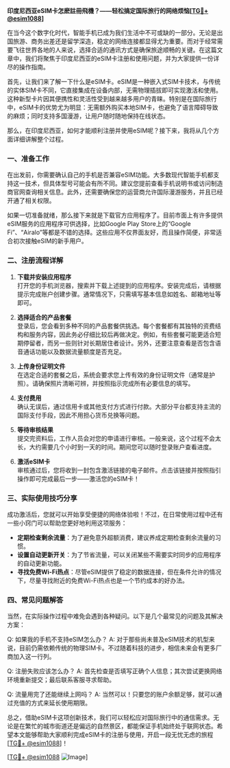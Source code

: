 **印度尼西亚eSIM卡怎麽註冊飛機？——轻松搞定国际旅行的网络烦恼[[TG💪+ @esim1088](https://t.me/s/esim1088)]**

在当今这个数字化时代，智能手机已成为我们生活中不可或缺的一部分。无论是出国旅游、商务出差还是留学深造，稳定的网络连接都显得尤为重要。而对于经常需要飞往世界各地的人来说，选择合适的通讯方式是确保旅途顺畅的关键。在这篇文章中，我们将聚焦于印度尼西亚的eSIM卡注册和使用问题，并为大家提供一份详尽的操作指南。

首先，让我们来了解一下什么是eSIM卡。eSIM是一种嵌入式SIM卡技术，与传统的实体SIM卡不同，它直接集成在设备内部，无需物理插拔即可实现激活和使用。这种新型卡片因其便携性和灵活性受到越来越多用户的青睐。特别是在国际旅行中，eSIM卡的优势尤为明显：无需额外购买本地SIM卡，也避免了语言障碍导致的麻烦；同时支持多国漫游，让用户随时随地保持在线状态。

那么，在印度尼西亚，如何才能顺利注册并使用eSIM呢？接下来，我将从几个方面详细讲解整个过程。

### 一、准备工作

在出发前，你需要确认自己的手机是否兼容eSIM功能。大多数现代智能手机都支持这一技术，但具体型号可能会有所不同。建议您提前查看手机说明书或访问制造商官网查询相关信息。此外，还需要确保您的运营商允许国际漫游服务，并且已经开通了相关权限。

如果一切准备就绪，那么接下来就是下载官方应用程序了。目前市面上有许多提供eSIM服务的应用程序可供选择，比如Google Play Store上的“Google Fi”、“Airalo”等都是不错的选择。这些应用不仅界面友好，而且操作简便，非常适合初次接触eSIM的新手用户。

### 二、注册流程详解

1. **下载并安装应用程序**  
   打开您的手机浏览器，搜索并下载上述提到的应用程序。安装完成后，请根据提示完成账户创建步骤。通常情况下，只需填写基本信息如姓名、邮箱地址等即可。

2. **选择适合的产品套餐**  
   登录后，您会看到多种不同的产品套餐供挑选。每个套餐都有其独特的资费结构和服务内容，因此务必仔细比较后再做决定。例如，有些套餐可能更适合短期停留者，而另一些则针对长期居住者设计。另外，还要注意查看是否包含语音通话功能以及数据流量额度是否充足。

3. **上传身份证明文件**  
   在选定合适的套餐之后，系统会要求您上传有效的身份证明文件（通常是护照）。请确保照片清晰可辨，并按照指示完成所有必要信息的填写。

4. **支付费用**  
   确认无误后，通过信用卡或其他支付方式进行付款。大部分平台都支持主流的国际支付手段，因此不用担心货币兑换等问题。

5. **等待审核结果**  
   提交完资料后，工作人员会对您的申请进行审核。一般来说，这个过程不会太长，大约需要几个小时到一天的时间。期间您可以随时登录账户查看进度。

6. **激活eSIM卡**  
   审核通过后，您将收到一封包含激活链接的电子邮件。点击该链接并按照指引操作即可完成最后一步——激活您的eSIM卡！

### 三、实际使用技巧分享

成功激活后，您就可以开始享受便捷的网络体验啦！不过，在日常使用过程中还有一些小窍门可以帮助您更好地利用这项服务：

- **定期检查剩余流量**：为了避免意外超额消费，建议养成定期检查剩余流量的习惯。
- **设置自动更新开关**：为了节省流量，可以关闭某些不需要实时同步的应用程序的自动更新功能。
- **寻找免费Wi-Fi热点**：尽管eSIM提供了稳定的数据连接，但在条件允许的情况下，尽量寻找附近的免费Wi-Fi热点也是一个节约成本的好办法。

### 四、常见问题解答

当然，在实际操作过程中难免会遇到各种疑问。以下是几个最常见的问题及其解决方案：

Q: 如果我的手机不支持eSIM怎么办？
A: 对于那些尚未普及eSIM技术的机型来说，目前仍需依赖传统的物理SIM卡。不过随着科技的进步，相信未来会有更多厂商加入这一行列。

Q: 注册失败应该怎么办？
A: 首先检查是否填写正确个人信息；其次尝试更换网络环境重新提交；最后联系客服寻求帮助。

Q: 流量用完了还能继续上网吗？
A: 当然可以！只要您的账户余额足够，就可以通过充值的方式来延长使用期限。

总之，借助eSIM卡这项创新技术，我们可以轻松应对国际旅行中的通信需求。无论是在繁忙的城市街道还是偏远的自然景区，都能保证手机始终处于联网状态。希望本文能够帮助大家顺利完成eSIM卡的注册与使用，开启一段无忧无虑的旅程[[TG💪+ @esim1088](https://t.me/s/esim1088)]！

[[TG💪+ @esim1088](https://t.me/s/esim1088) ![Image](https://i.postimg.cc/4NQfJmqS/Snipaste-2025-05-13-00-14-12.png)]